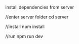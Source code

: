 install dependencies from server

//enter server folder
cd server

//install
npm install

//run
npm run dev

